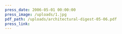 ```yaml
---
press_date: 2006-05-01 00:00:00
press_image: /uploads/1.jpg
pdf_path: /uploads/architectural-digest-05-06.pdf
press_link:
---
```


